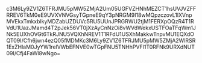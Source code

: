 c3M6Ly9ZV1Z6TFRJMU5pMW5ZMjA2Um05UGFVZHNhMEZCT1hsUVJVZFFRREV6TkM0eE9UVXVNVGsyTGpneE9qY3pNRGM9I18wMQpzczovL1lXVnpMVEkxTmkxblkyMDZabUZDUVc5RU5UUnJPRGRWU2tjM1FERXpOQzR4T1RVdU1UazJMamd4T2pJek56VT0jXzAyCnNzOi8vWVdWekxUSTFOaTFqWm1JNk5EUXhOVGt6TkRJNU5VQXhNREV1T1RFdU1USXhMakkwTnpvMU1EQXdOQT09I/Cfh6jwn4ezQ05fMDMKc3M6Ly9ZV1Z6TFRJMU5pMW5ZMjA2WlRSR1ExZHlaM0JyYW1relVWbEFNVE0wTGpFNU5TNHhPVFl1T0RFNk9URXdNUT09I/Cfj4FaWl8wNgo=